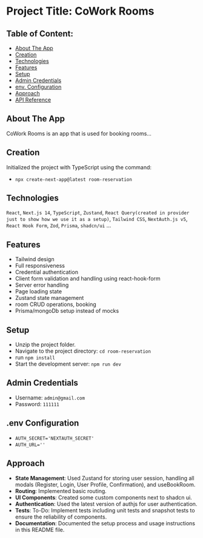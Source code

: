 # Project Title: CoWork Rooms


## Table of Content:

- [About The App](#about-the-app)
- [Creation](#creation)
- [Technologies](#technologies)
- [Features](#features)
- [Setup](#setup)
- [Admin Credentials](#credentials)
- [env. Configuration](#env-configuration)
- [Approach](#approach)
- [API Reference](#api-reference)

## About The App
CoWork Rooms is an app that is used for booking rooms...

## Creation
Initialized the project with TypeScript using the command:
- `npx create-next-app@latest room-reservation`

## Technologies
`React`, `Next.js 14`, `TypeScript`, `Zustand`, `React Query(created in provider just to show how we use it as a setup)`, `Tailwind CSS`, `NextAuth.js v5`, `React Hook Form`, `Zod`, `Prisma`, `shadcn/ui` ...

## Features
- Tailwind design
- Full responsiveness
- Credential authentication
- Client form validation and handling using react-hook-form
- Server error handling
- Page loading state
- Zustand state management
- room CRUD operations, booking 
- Prisma/mongoDb setup instead of mocks

## Setup
- Unzip the project folder.
-  Navigate to the project directory: 
   `cd room-reservation`
- run `npm install`
- Start the development server: `npm run dev`

## Admin Credentials
- Username: `admin@gmail.com`
- Password: `111111`

## .env Configuration
- `AUTH_SECRET='NEXTAUTH_SECRET'`
- `AUTH_URL=''`

## Approach
- **State Management**: Used Zustand for storing user session, handling all modals (Register, Login, User Profile, Confirmation), and useBookRoom.
- **Routing**: Implemented basic routing.
- **UI Components**: Created some custom components next to shadcn ui.
- **Authentication**: Used the latest version of authjs for user authentication.
- **Tests**: To-Do: Implement tests including unit tests and snapshot tests to ensure the reliability of components.
- **Documentation**: Documented the setup process and usage instructions in this README file.




